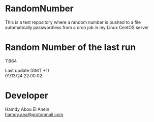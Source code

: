 # RandomNumber    
This is a test repository where a random number is pushed to a file automatically passwordless from a cron job in my Linux CentOS server    
# Random Number of the last run   
11964
      
Last update (GMT +1)    
01/13/24 22:00:02
# Developer    
Hamdy Abou El Anein   
hamdy.aea@protonmail.com
